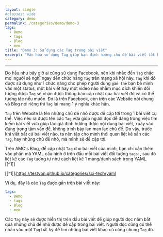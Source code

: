 ```yaml
---
layout: single
#classes: wide
category: demo
permalink: /categories/demo/demo-3
tags:
  - Demo 
  - tags
  - Blog
  - mẹo 
title: "Demo 3: Sử dụng các Tag trong bài viết"
excerpt: "Văn hóa sử dụng Tag giúp bạn định hướng chủ đề bài viết tốt hơn." 
---
```

---
Do hầu như bây giờ ai cũng sử dụng Facebook, nên khi nhắc đến `Tag` chắc mọi người sẽ nghĩ ngay đến chức năng `Tag` trên mạng xã hội này. `Tag` khi đó được sử dụng như 1 chức năng cho phép người dùng `gắn thẻ` bạn bè mình vào một status, một bài viết hay một video nào nhằm mục đích khiến đối tượng được `Tag` sẽ nhận được thông báo cập nhật của bài viết đó và có thể tương tác nếu muốn. Đó là trên Facebook, còn trên các Website nói chung và Blog nói riêng thì `Tag` lại mang 1 ý nghĩa khác hẳn.

`Tag` trên Website là tên những chủ đề nhỏ được đề cập tới trong 1 bài viết cụ thể. Việc nêu ra được tên các `Tag` vừa giúp người đọc dễ dàng trong việc tìm kiếm bài viết vừa giúp tác giả định hướng được nội dung bài viết, xoáy vào đúng trọng tâm vấn đề, không trình bày lan man lạc chủ đề. Do vậy, trước khi viết bất cứ bài viết nào, ta nên tập cho mình thói quen liệt kê sẵn các `Tag`, hay những chủ đề nhỏ, mà mình sẽ đề cập tới.

Trên AMC's Blog, để cập nhật `Tag` cho bài viết của mình, bạn chỉ cần thêm vào phần mã YAML cấu hình ở trên đầu mỗi bài viết đối tượng `tags:`, sau đó liệt kê các `Tag` tương tự như cách liệt kê 1 mảng/danh sách trong YAML. [[^1]]

[[^1]]:<https://testvon.github.io/categories/sci-tech/yaml>

Ví dụ, đây là các `Tag` được gắn trên bài viết này:

```yaml
tags:
  - Demo 
  - tags
  - Blog
  - mẹo 
```

Các `Tag` này sẽ được hiển thị trên đầu bài viết để giúp người đọc nắm bắt qua những chủ đề nhỏ được đề cập trong bài viết. Người đọc cũng có thể nhấn vào một `Tag` bất kỳ để tìm những bài viết khác có cùng chung `Tag` đó.
